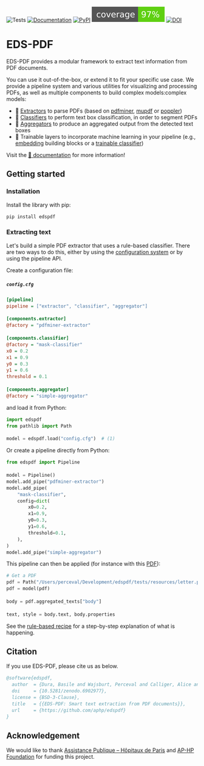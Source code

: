 ![Tests](https://img.shields.io/github/actions/workflow/status/aphp/edspdf/tests.yml?branch=main&label=tests&style=flat-square)
[![Documentation](https://img.shields.io/github/actions/workflow/status/aphp/edspdf/documentation.yml?branch=main&label=docs&style=flat-square)](https://aphp.github.io/edspdf/latest/)
[![PyPI](https://img.shields.io/pypi/v/edspdf?color=blue&style=flat-square)](https://pypi.org/project/edspdf/)
[![Coverage](https://raw.githubusercontent.com/aphp/edspdf/coverage/coverage.svg)](https://raw.githubusercontent.com/aphp/edspdf/coverage/coverage.txt)
[![DOI](https://zenodo.org/badge/517726737.svg)](https://zenodo.org/badge/latestdoi/517726737)

# EDS-PDF

EDS-PDF provides a modular framework to extract text information from PDF documents.

You can use it out-of-the-box, or extend it to fit your specific use case. We provide a pipeline system and various utilities for visualizing and processing PDFs, as well as multiple components to build complex models:complex models:
- 📄 [Extractors](https://aphp.github.io/edspdf/latest/pipes/extractors) to parse PDFs (based on [pdfminer](https://github.com/euske/pdfminer), [mupdf](https://github.com/aphp/edspdf-mupdf) or [poppler](https://github.com/aphp/edspdf-poppler))
- 🎯 [Classifiers](https://aphp.github.io/edspdf/latest/pipes/box-classifiers) to perform text box classification, in order to segment PDFs
- 🧩 [Aggregators](https://aphp.github.io/edspdf/latest/pipes/aggregators) to produce an aggregated output from the detected text boxes
- 🧠 Trainable layers to incorporate machine learning in your pipeline (e.g., [embedding](https://aphp.github.io/edspdf/latest/pipes/embeddings) building blocks or a [trainable classifier](https://aphp.github.io/edspdf/latest/pipes/box-classifiers/trainable/))

Visit the [:book: documentation](https://aphp.github.io/edspdf/) for more information!

## Getting started

### Installation

Install the library with pip:

```bash
pip install edspdf
```

### Extracting text

Let's build a simple PDF extractor that uses a rule-based classifier. There are two
ways to do this, either by using the [configuration system](#configuration) or by using
the pipeline API.

Create a configuration file:

<h5 a><strong><code>config.cfg</code></strong></h5>

```ini
[pipeline]
pipeline = ["extractor", "classifier", "aggregator"]

[components.extractor]
@factory = "pdfminer-extractor"

[components.classifier]
@factory = "mask-classifier"
x0 = 0.2
x1 = 0.9
y0 = 0.3
y1 = 0.6
threshold = 0.1

[components.aggregator]
@factory = "simple-aggregator"
```

and load it from Python:

```python
import edspdf
from pathlib import Path

model = edspdf.load("config.cfg")  # (1)
```

Or create a pipeline directly from Python:

```python
from edspdf import Pipeline

model = Pipeline()
model.add_pipe("pdfminer-extractor")
model.add_pipe(
    "mask-classifier",
    config=dict(
        x0=0.2,
        x1=0.9,
        y0=0.3,
        y1=0.6,
        threshold=0.1,
    ),
)
model.add_pipe("simple-aggregator")
```

This pipeline can then be applied (for instance with this [PDF](https://github.com/aphp/edspdf/raw/main/tests/resources/letter.pdf)):

```python
# Get a PDF
pdf = Path("/Users/perceval/Development/edspdf/tests/resources/letter.pdf").read_bytes()
pdf = model(pdf)

body = pdf.aggregated_texts["body"]

text, style = body.text, body.properties
```

See the [rule-based recipe](https://aphp.github.io/edspdf/latest/recipes/rule-based) for a step-by-step explanation of what is happening.

## Citation

If you use EDS-PDF, please cite us as below.

```bibtex
@software{edspdf,
  author  = {Dura, Basile and Wajsburt, Perceval and Calliger, Alice and Gérardin, Christel and Bey, Romain},
  doi     = {10.5281/zenodo.6902977},
  license = {BSD-3-Clause},
  title   = {{EDS-PDF: Smart text extraction from PDF documents}},
  url     = {https://github.com/aphp/edspdf}
}
```

## Acknowledgement

We would like to thank [Assistance Publique – Hôpitaux de Paris](https://www.aphp.fr/) and
[AP-HP Foundation](https://fondationrechercheaphp.fr/) for funding this project.
